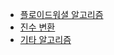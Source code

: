 - [플로이드워셜 알고리즘](./concept/chap9_concept.md)
- [진수 변환](./concept/진수변환.md)
- [기타 알고리즘](./concept/partB.md)